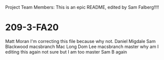Project Team Members:
This is an epic README, edited by Sam Falberg!!!!
# 209-3-FA20
Matt Moran
I'm correcting this file because why not.
Daniel Migdale
Sam Blackwood
macsbranch
Mac Long
Dom Lee
macsbranch
master
why am I editing this again
not sure but I am too
master
Sam B again
